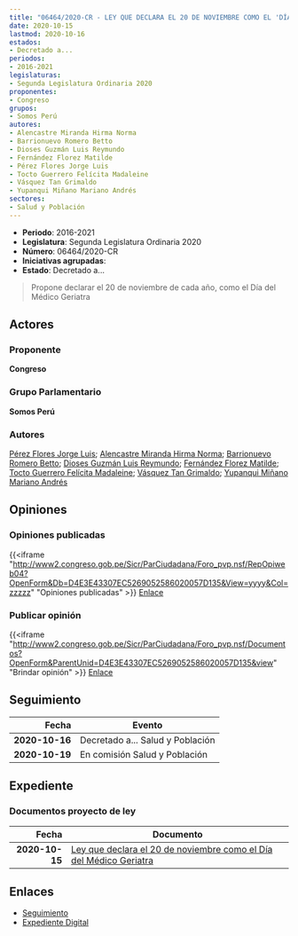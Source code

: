```yaml
---
title: "06464/2020-CR - LEY QUE DECLARA EL 20 DE NOVIEMBRE COMO EL 'DÍA DEL MÉDICO GERIATRA'"
date: 2020-10-15
lastmod: 2020-10-16
estados:
- Decretado a...
periodos:
- 2016-2021
legislaturas:
- Segunda Legislatura Ordinaria 2020
proponentes:
- Congreso
grupos:
- Somos Perú
autores:
- Alencastre Miranda Hirma Norma
- Barrionuevo Romero Betto
- Dioses Guzmán Luis Reymundo
- Fernández Florez Matilde
- Pérez Flores Jorge Luis
- Tocto Guerrero Felícita Madaleine
- Vásquez Tan Grimaldo
- Yupanqui Miñano Mariano Andrés
sectores:
- Salud y Población
---
```

- **Periodo**: 2016-2021
- **Legislatura**: Segunda Legislatura Ordinaria 2020
- **Número**: 06464/2020-CR
- **Iniciativas agrupadas**: 
- **Estado**: Decretado a...

> Propone declarar el 20 de noviembre de cada año, como el Día del Médico Geriatra


## Actores

### Proponente

**Congreso**

### Grupo Parlamentario

**Somos Perú**

### Autores

[Pérez Flores Jorge Luis](mailto:mailto:jperezf@congreso.gob.pe); [Alencastre Miranda Hirma Norma](mailto:mailto:halencastre@congreso.gob.pe); [Barrionuevo Romero Betto](mailto:mailto:bbarrionuevo@congreso.gob.pe); [Dioses Guzmán Luis Reymundo](mailto:mailto:ldioses@congreso.gob.pe); [Fernández Florez Matilde](mailto:mailto:mfernandez@congreso.gob.pe); [Tocto Guerrero Felícita Madaleine](mailto:mailto:ftocto@congreso.gob.pe); [Vásquez Tan Grimaldo](mailto:mailto:gvasquez@congreso.gob.pe); [Yupanqui Miñano Mariano Andrés](mailto:mailto:myupanqui@congreso.gob.pe)

## Opiniones

### Opiniones publicadas

{{<iframe "http://www2.congreso.gob.pe/Sicr/ParCiudadana/Foro_pvp.nsf/RepOpiweb04?OpenForm&Db=D4E3E43307EC5269052586020057D135&View=yyyy&Col=zzzzz" "Opiniones publicadas" >}}
[Enlace](http://www2.congreso.gob.pe/Sicr/ParCiudadana/Foro_pvp.nsf/RepOpiweb04?OpenForm&Db=D4E3E43307EC5269052586020057D135&View=yyyy&Col=zzzzz)

### Publicar opinión

{{<iframe "http://www2.congreso.gob.pe/Sicr/ParCiudadana/Foro_pvp.nsf/Documentos?OpenForm&ParentUnid=D4E3E43307EC5269052586020057D135&view" "Brindar opinión" >}}
[Enlace](http://www2.congreso.gob.pe/Sicr/ParCiudadana/Foro_pvp.nsf/Documentos?OpenForm&ParentUnid=D4E3E43307EC5269052586020057D135&view)


## Seguimiento

| Fecha | Evento |
|------:|--------|
| **2020-10-16** | Decretado a... Salud y Población |
| **2020-10-19** | En comisión Salud y Población |

## Expediente

### Documentos proyecto de ley

| Fecha | Documento |
|------:|-----------|
| **2020-10-15** | [Ley que declara el 20 de noviembre como el Día del Médico Geriatra](http://www.leyes.congreso.gob.pe/Documentos/2016_2021/Proyectos_de_Ley_y_de_Resoluciones_Legislativas/PL06464-20201015.pdf) |

## Enlaces

- [Seguimiento](http://www2.congreso.gob.pe/Sicr/TraDocEstProc/CLProLey2016.nsf/f7fff46988ca05b1052578e100829cc7/6cc447e93144596205258602005d6ed5?OpenDocument)
- [Expediente Digital](http://www2.congreso.gob.pe/Sicr/TraDocEstProc/Expvirt_2011.nsf/visbusqptramdoc1621/06464?opendocument)

